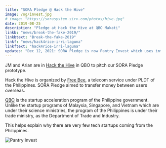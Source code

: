 ```yaml
---
title: "SORA Pledge @ Hack the Hive"
image: /og/invest.jpg
# image: "https://sorasystem.sirv.com/photos/hive.jpg"
date: 2019-08-25
description: "Pledge at Hack the Hive at QBO Makati"
linkb: "news/break-the-fake-2019/"
linkbtext: "Break-the-fake-2019"
linkf: "news/hack4rice-irri-laguna"
linkftext: "hack4rice-irri-laguna"
updates: "Dec 12, 2021: SORA Pledge is now Pantry Invest which uses interest-bearing points. This implements Book 2 of the Wealth of Nations"
---
```


JM and Arian are in <a href='https://www.eventbrite.com/e/hack-the-hive-strengthening-connections-for-the-global-pinoy-tickets-59751606664'>Hack the Hive</a> in QBO to pitch our SORA Pledge prototype. 

Hack the Hive is organized by [Free Bee](https://www.freebeecalls.com), a telecom service under PLDT of the Philippines. SORA Pledge aimed to transfer money between users overseas. 

[QBO](https://qbo.com.ph) is the startup acceleration program of the Philippine government. Unlike the startup programs of Malaysia, Singapore, and Vietnam which are under their science ministries, the program of the Philippines is under their trade ministry, as the Department of Trade and Industry.

This helps explain why there are very few tech startups coming from the Philippines.


![Pantry Invest](/og/invest.jpg)

